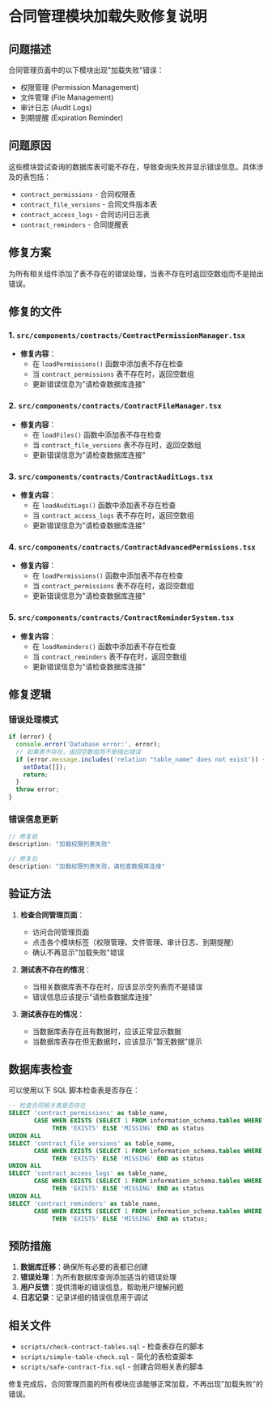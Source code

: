 # 合同管理模块加载失败修复说明

## 问题描述

合同管理页面中的以下模块出现"加载失败"错误：
- 权限管理 (Permission Management)
- 文件管理 (File Management) 
- 审计日志 (Audit Logs)
- 到期提醒 (Expiration Reminder)

## 问题原因

这些模块尝试查询的数据库表可能不存在，导致查询失败并显示错误信息。具体涉及的表包括：
- `contract_permissions` - 合同权限表
- `contract_file_versions` - 合同文件版本表
- `contract_access_logs` - 合同访问日志表
- `contract_reminders` - 合同提醒表

## 修复方案

为所有相关组件添加了表不存在的错误处理，当表不存在时返回空数组而不是抛出错误。

## 修复的文件

### 1. `src/components/contracts/ContractPermissionManager.tsx`
- **修复内容**：
  - 在 `loadPermissions()` 函数中添加表不存在检查
  - 当 `contract_permissions` 表不存在时，返回空数组
  - 更新错误信息为"请检查数据库连接"

### 2. `src/components/contracts/ContractFileManager.tsx`
- **修复内容**：
  - 在 `loadFiles()` 函数中添加表不存在检查
  - 当 `contract_file_versions` 表不存在时，返回空数组
  - 更新错误信息为"请检查数据库连接"

### 3. `src/components/contracts/ContractAuditLogs.tsx`
- **修复内容**：
  - 在 `loadAuditLogs()` 函数中添加表不存在检查
  - 当 `contract_access_logs` 表不存在时，返回空数组
  - 更新错误信息为"请检查数据库连接"

### 4. `src/components/contracts/ContractAdvancedPermissions.tsx`
- **修复内容**：
  - 在 `loadPermissions()` 函数中添加表不存在检查
  - 当 `contract_permissions` 表不存在时，返回空数组
  - 更新错误信息为"请检查数据库连接"

### 5. `src/components/contracts/ContractReminderSystem.tsx`
- **修复内容**：
  - 在 `loadReminders()` 函数中添加表不存在检查
  - 当 `contract_reminders` 表不存在时，返回空数组
  - 更新错误信息为"请检查数据库连接"

## 修复逻辑

### 错误处理模式
```typescript
if (error) {
  console.error('Database error:', error);
  // 如果表不存在，返回空数组而不是抛出错误
  if (error.message.includes('relation "table_name" does not exist')) {
    setData([]);
    return;
  }
  throw error;
}
```

### 错误信息更新
```typescript
// 修复前
description: "加载权限列表失败"

// 修复后  
description: "加载权限列表失败，请检查数据库连接"
```

## 验证方法

1. **检查合同管理页面**：
   - 访问合同管理页面
   - 点击各个模块标签（权限管理、文件管理、审计日志、到期提醒）
   - 确认不再显示"加载失败"错误

2. **测试表不存在的情况**：
   - 当相关数据库表不存在时，应该显示空列表而不是错误
   - 错误信息应该提示"请检查数据库连接"

3. **测试表存在的情况**：
   - 当数据库表存在且有数据时，应该正常显示数据
   - 当数据库表存在但无数据时，应该显示"暂无数据"提示

## 数据库表检查

可以使用以下 SQL 脚本检查表是否存在：

```sql
-- 检查合同相关表是否存在
SELECT 'contract_permissions' as table_name, 
       CASE WHEN EXISTS (SELECT 1 FROM information_schema.tables WHERE table_name = 'contract_permissions') 
            THEN 'EXISTS' ELSE 'MISSING' END as status
UNION ALL
SELECT 'contract_file_versions' as table_name, 
       CASE WHEN EXISTS (SELECT 1 FROM information_schema.tables WHERE table_name = 'contract_file_versions') 
            THEN 'EXISTS' ELSE 'MISSING' END as status
UNION ALL
SELECT 'contract_access_logs' as table_name, 
       CASE WHEN EXISTS (SELECT 1 FROM information_schema.tables WHERE table_name = 'contract_access_logs') 
            THEN 'EXISTS' ELSE 'MISSING' END as status
UNION ALL
SELECT 'contract_reminders' as table_name, 
       CASE WHEN EXISTS (SELECT 1 FROM information_schema.tables WHERE table_name = 'contract_reminders') 
            THEN 'EXISTS' ELSE 'MISSING' END as status;
```

## 预防措施

1. **数据库迁移**：确保所有必要的表都已创建
2. **错误处理**：为所有数据库查询添加适当的错误处理
3. **用户反馈**：提供清晰的错误信息，帮助用户理解问题
4. **日志记录**：记录详细的错误信息用于调试

## 相关文件

- `scripts/check-contract-tables.sql` - 检查表存在的脚本
- `scripts/simple-table-check.sql` - 简化的表检查脚本
- `scripts/safe-contract-fix.sql` - 创建合同相关表的脚本

修复完成后，合同管理页面的所有模块应该能够正常加载，不再出现"加载失败"的错误。
